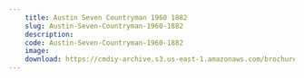 ```yaml
---
    title: Austin Seven Countryman 1960 1882
    slug: Austin-Seven-Countryman-1960-1882
    description:
    code: Austin-Seven-Countryman-1960-1882
    image:
    download: https://cmdiy-archive.s3.us-east-1.amazonaws.com/brochures/documents/Austin+Seven+Countryman+1960+1882.pdf
---
```

<!-- Content of the page -->

##
        